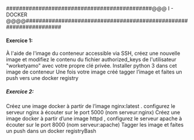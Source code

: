 

#############################################@@@  I - DOCKER    @@@@###################################################################

####  Exercice 1:

À l'aide de l'image du conteneur accessible via SSH, créez une nouvelle image et modifiez le
contenu du fichier authorized_keys de l'utilisateur "worketyamo" avec votre propre clé privée.
Installer python 3 dans cet image de conteneur
Une fois votre image créé tagger l’image et faites un push vers une docker registry

##### Exercice 2:

Créez une image docker à partir de l’image nginx:latest . configurez le serveur nginx à écouter sur
le port 5000 (nom serveur:nginx)
Créez une image docker à partir d’une image httpd , configurez le serveur apache à écouter sur le
port 8000 (nom serveur:apache)
Tagger les image et faites un push dans un docker registryBash 
